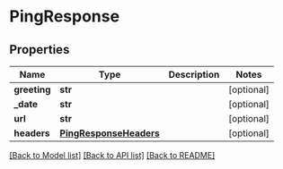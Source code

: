 # PingResponse

## Properties
Name | Type | Description | Notes
------------ | ------------- | ------------- | -------------
**greeting** | **str** |  | [optional] 
**_date** | **str** |  | [optional] 
**url** | **str** |  | [optional] 
**headers** | [**PingResponseHeaders**](PingResponseHeaders.md) |  | [optional] 

[[Back to Model list]](../README.md#documentation-for-models) [[Back to API list]](../README.md#documentation-for-api-endpoints) [[Back to README]](../README.md)

